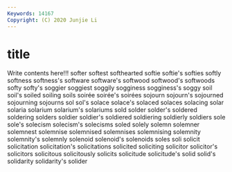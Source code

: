 ```yaml
---
Keywords: 14167
Copyright: (C) 2020 Junjie Li
---
```


# title

Write contents here!!!
softer 
softest 
softhearted 
softie 
softie's
softies 
softly 
softness 
softness's 
software 
software's 
softwood 
softwood's 
softwoods 
softy
softy's 
soggier 
soggiest 
soggily 
sogginess 
sogginess's 
soggy 
soil 
soil's 
soiled
soiling 
soils 
soirée 
soirée's 
soirées 
sojourn 
sojourn's 
sojourned 
sojourning 
sojourns
sol 
sol's 
solace 
solace's 
solaced 
solaces 
solacing 
solar 
solaria 
solarium
solarium's 
solariums 
sold 
solder 
solder's 
soldered 
soldering 
solders 
soldier 
soldier's
soldiered 
soldiering 
soldierly 
soldiers 
sole 
sole's 
solecism 
solecism's 
solecisms 
soled
solely 
solemn 
solemner 
solemnest 
solemnise 
solemnised 
solemnises 
solemnising 
solemnity 
solemnity's
solemnly 
solenoid 
solenoid's 
solenoids 
soles 
soli 
solicit 
solicitation 
solicitation's 
solicitations
solicited 
soliciting 
solicitor 
solicitor's 
solicitors 
solicitous 
solicitously 
solicits 
solicitude 
solicitude's
solid 
solid's 
solidarity 
solidarity's 
solider 
